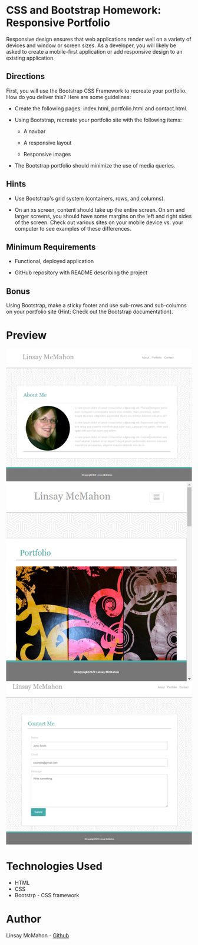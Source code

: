 # CSS and Bootstrap Homework: Responsive Portfolio

Responsive design ensures that web applications render well on a variety of devices and window or screen sizes. As a developer, you will likely be asked to create a mobile-first application or add responsive design to an existing application.

## Directions

First, you will use the Bootstrap CSS Framework to recreate your portfolio. How do you deliver this? Here are some guidelines:

* Create the following pages: index.html, portfolio.html and contact.html.

* Using Bootstrap, recreate your portfolio site with the following items:

    * A navbar

    * A responsive layout

    * Responsive images

* The Bootstrap portfolio should minimize the use of media queries.

## Hints

* Use Bootstrap's grid system (containers, rows, and columns).

* On an xs screen, content should take up the entire screen. On sm and larger screens, you should have some margins on the left and right sides of the screen. Check out various sites on your mobile device vs. your computer to see examples of these differences.

## Minimum Requirements

* Functional, deployed application


* GitHub repository with README describing the project

## Bonus

Using Bootstrap, make a sticky footer and use sub-rows and sub-columns on your portfolio site (Hint: Check out the Bootstrap documentation).

# Preview
![About-Me](./assets/images/About_Me.png)
![Portfolio](./assets/images/Portfolio.png)
![Contact Me](./assets/images/Contact_Me.png)


# Technologies Used
* HTML
* CSS
* Bootstrp - CSS framework

# Author
Linsay McMahon - [Github](https://github.com/McMahon8900)